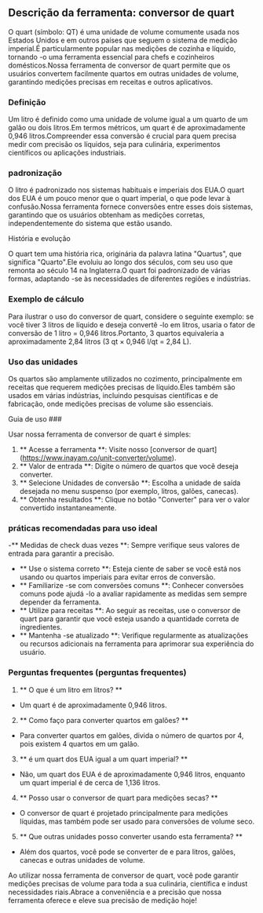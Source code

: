 ## Descrição da ferramenta: conversor de quart

O quart (símbolo: QT) é uma unidade de volume comumente usada nos Estados Unidos e em outros países que seguem o sistema de medição imperial.É particularmente popular nas medições de cozinha e líquido, tornando -o uma ferramenta essencial para chefs e cozinheiros domésticos.Nossa ferramenta de conversor de quart permite que os usuários convertem facilmente quartos em outras unidades de volume, garantindo medições precisas em receitas e outros aplicativos.

### Definição

Um litro é definido como uma unidade de volume igual a um quarto de um galão ou dois litros.Em termos métricos, um quart é de aproximadamente 0,946 litros.Compreender essa conversão é crucial para quem precisa medir com precisão os líquidos, seja para culinária, experimentos científicos ou aplicações industriais.

### padronização

O litro é padronizado nos sistemas habituais e imperiais dos EUA.O quart dos EUA é um pouco menor que o quart imperial, o que pode levar à confusão.Nossa ferramenta fornece conversões entre esses dois sistemas, garantindo que os usuários obtenham as medições corretas, independentemente do sistema que estão usando.

História e evolução

O quart tem uma história rica, originária da palavra latina "Quartus", que significa "Quarto".Ele evoluiu ao longo dos séculos, com seu uso que remonta ao século 14 na Inglaterra.O quart foi padronizado de várias formas, adaptando -se às necessidades de diferentes regiões e indústrias.

### Exemplo de cálculo

Para ilustrar o uso do conversor de quart, considere o seguinte exemplo: se você tiver 3 litros de líquido e deseja convertê -lo em litros, usaria o fator de conversão de 1 litro = 0,946 litros.Portanto, 3 quartos equivaleria a aproximadamente 2,84 litros (3 qt × 0,946 l/qt = 2,84 L).

### Uso das unidades

Os quartos são amplamente utilizados no cozimento, principalmente em receitas que requerem medições precisas de líquido.Eles também são usados ​​em várias indústrias, incluindo pesquisas científicas e de fabricação, onde medições precisas de volume são essenciais.

Guia de uso ###

Usar nossa ferramenta de conversor de quart é simples:

1. ** Acesse a ferramenta **: Visite nosso [conversor de quart] (https://www.inayam.co/unit-converter/volume).
2. ** Valor de entrada **: Digite o número de quartos que você deseja converter.
3. ** Selecione Unidades de conversão **: Escolha a unidade de saída desejada no menu suspenso (por exemplo, litros, galões, canecas).
4. ** Obtenha resultados **: Clique no botão "Converter" para ver o valor convertido instantaneamente.

### práticas recomendadas para uso ideal

-** Medidas de check duas vezes **: Sempre verifique seus valores de entrada para garantir a precisão.
- ** Use o sistema correto **: Esteja ciente de saber se você está nos usando ou quartos imperiais para evitar erros de conversão.
- ** Familiarize -se com conversões comuns **: Conhecer conversões comuns pode ajudá -lo a avaliar rapidamente as medidas sem sempre depender da ferramenta.
- ** Utilize para receitas **: Ao seguir as receitas, use o conversor de quart para garantir que você esteja usando a quantidade correta de ingredientes.
- ** Mantenha -se atualizado **: Verifique regularmente as atualizações ou recursos adicionais na ferramenta para aprimorar sua experiência do usuário.

### Perguntas frequentes (perguntas frequentes)

1. ** O que é um litro em litros? **
- Um quart é de aproximadamente 0,946 litros.

2. ** Como faço para converter quartos em galões? **
- Para converter quartos em galões, divida o número de quartos por 4, pois existem 4 quartos em um galão.

3. ** é um quart dos EUA igual a um quart imperial? **
- Não, um quart dos EUA é de aproximadamente 0,946 litros, enquanto um quart imperial é de cerca de 1,136 litros.

4. ** Posso usar o conversor de quart para medições secas? **
- O conversor de quart é projetado principalmente para medições líquidas, mas também pode ser usado para conversões de volume seco.

5. ** Que outras unidades posso converter usando esta ferramenta? **
- Além dos quartos, você pode se converter de e para litros, galões, canecas e outras unidades de volume.

Ao utilizar nossa ferramenta de conversor de quart, você pode garantir medições precisas de volume para toda a sua culinária, científica e indust necessidades riais.Abrace a conveniência e a precisão que nossa ferramenta oferece e eleve sua precisão de medição hoje!